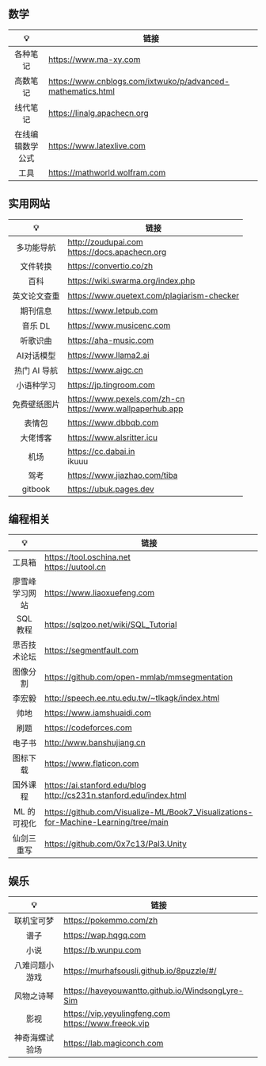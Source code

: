 ## 数学

| 💡 | 链接 |
| :---: | --- |
| 各种笔记 | https://www.ma-xy.com |
| 高数笔记 | https://www.cnblogs.com/ixtwuko/p/advanced-mathematics.html |
| 线代笔记 | https://linalg.apachecn.org |
| 在线编辑数学公式 | https://www.latexlive.com |
| 工具 | https://mathworld.wolfram.com |
    
## 实用网站

| 💡 | 链接 |
| :---: | --- |
| 多功能导航 | http://zoudupai.com <br /> https://docs.apachecn.org |
| 文件转换 | https://convertio.co/zh |
| 百科 | https://wiki.swarma.org/index.php |
| 英文论文查重 | https://www.quetext.com/plagiarism-checker |
| 期刊信息 | https://www.letpub.com |
| 音乐 DL | https://www.musicenc.com |
| 听歌识曲 | https://aha-music.com |
| AI对话模型 | https://www.llama2.ai |
| 热门 AI 导航 | https://www.aigc.cn |
| 小语种学习 | https://jp.tingroom.com |
| 免费壁纸图片 | https://www.pexels.com/zh-cn <br /> https://www.wallpaperhub.app |
| 表情包 | https://www.dbbqb.com |
| 大佬博客 | https://www.alsritter.icu |
| 机场 | https://cc.dabai.in <br /> ikuuu |
| 驾考 | https://www.jiazhao.com/tiba |
| gitbook | https://ubuk.pages.dev |

## 编程相关

| 💡 | 链接 |
| :---: | --- |
| 工具箱 | https://tool.oschina.net <br /> https://uutool.cn |
| 廖雪峰学习网站 | https://www.liaoxuefeng.com |
| SQL 教程 | https://sqlzoo.net/wiki/SQL_Tutorial |
| 思否技术论坛 | https://segmentfault.com |
| 图像分割 | https://github.com/open-mmlab/mmsegmentation |
| 李宏毅 | http://speech.ee.ntu.edu.tw/~tlkagk/index.html |
| 帅地 | https://www.iamshuaidi.com |
| 刷题 | https://codeforces.com |
| 电子书 | http://www.banshujiang.cn |
| 图标下载 | https://www.flaticon.com |
| 国外课程 | https://ai.stanford.edu/blog <br /> http://cs231n.stanford.edu/index.html |
| ML 的可视化 | https://github.com/Visualize-ML/Book7_Visualizations-for-Machine-Learning/tree/main |
| 仙剑三重写 | https://github.com/0x7c13/Pal3.Unity |

## 娱乐

| 💡 | 链接 |
| :---: | --- |
| 联机宝可梦 | https://pokemmo.com/zh |
| 谱子 | https://wap.hqgq.com |
| 小说 | https://b.wunpu.com |
| 八难问题小游戏 | https://murhafsousli.github.io/8puzzle/#/ |
| 风物之诗琴 | https://haveyouwantto.github.io/WindsongLyre-Sim |
| 影视 | https://vip.yeyulingfeng.com <br /> https://www.freeok.vip |
| 神奇海螺试验场 | https://lab.magiconch.com |